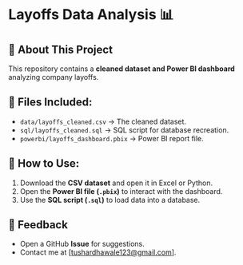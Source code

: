 # Layoffs Data Analysis 📊

## 🔹 About This Project
This repository contains a **cleaned dataset and Power BI dashboard** analyzing company layoffs.

## 📁 Files Included:
- `data/layoffs_cleaned.csv` → The cleaned dataset.
- `sql/layoffs_cleaned.sql` → SQL script for database recreation.
- `powerbi/layoffs_dashboard.pbix` → Power BI report file.

## 🚀 How to Use:
1. Download the **CSV dataset** and open it in Excel or Python.
2. Open the **Power BI file (`.pbix`)** to interact with the dashboard.
3. Use the **SQL script (`.sql`)** to load data into a database.

## 📩 Feedback
- Open a GitHub **Issue** for suggestions.
- Contact me at [tushardhawale123@gmail.com].
